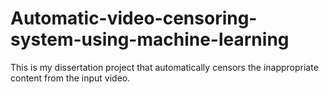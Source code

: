 # Automatic-video-censoring-system-using-machine-learning
This is my dissertation project that automatically censors the inappropriate content from the input video.
